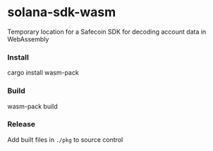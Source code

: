 # solana-sdk-wasm

Temporary location for a Safecoin SDK for decoding account data in WebAssembly

### Install

cargo install wasm-pack

### Build

wasm-pack build

### Release

Add built files in `./pkg` to source control